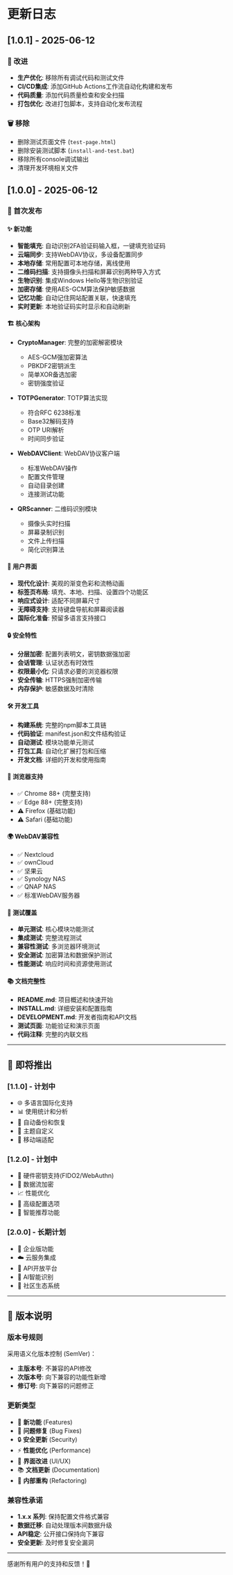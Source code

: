 # 更新日志

## [1.0.1] - 2025-06-12

### 🔧 改进
- **生产优化**: 移除所有调试代码和测试文件
- **CI/CD集成**: 添加GitHub Actions工作流自动化构建和发布
- **代码质量**: 添加代码质量检查和安全扫描
- **打包优化**: 改进打包脚本，支持自动化发布流程

### 🗑️ 移除
- 删除测试页面文件 (`test-page.html`)
- 删除安装测试脚本 (`install-and-test.bat`)
- 移除所有console调试输出
- 清理开发环境相关文件

## [1.0.0] - 2025-06-12

### 🎉 首次发布

#### ✨ 新功能
- **智能填充**: 自动识别2FA验证码输入框，一键填充验证码
- **云端同步**: 支持WebDAV协议，多设备配置同步
- **本地存储**: 常用配置可本地存储，离线使用
- **二维码扫描**: 支持摄像头扫描和屏幕识别两种导入方式
- **生物识别**: 集成Windows Hello等生物识别验证
- **加密存储**: 使用AES-GCM算法保护敏感数据
- **记忆功能**: 自动记住网站配置关联，快速填充
- **实时更新**: 本地验证码实时显示和自动刷新

#### 🏗️ 核心架构
- **CryptoManager**: 完整的加密解密模块
  - AES-GCM强加密算法
  - PBKDF2密钥派生
  - 简单XOR备选加密
  - 密钥强度验证
  
- **TOTPGenerator**: TOTP算法实现
  - 符合RFC 6238标准
  - Base32解码支持
  - OTP URI解析
  - 时间同步验证
  
- **WebDAVClient**: WebDAV协议客户端
  - 标准WebDAV操作
  - 配置文件管理
  - 自动目录创建
  - 连接测试功能
  
- **QRScanner**: 二维码识别模块
  - 摄像头实时扫描
  - 屏幕录制识别
  - 文件上传扫描
  - 简化识别算法

#### 🎨 用户界面
- **现代化设计**: 美观的渐变色彩和流畅动画
- **标签页布局**: 填充、本地、扫描、设置四个功能区
- **响应式设计**: 适配不同屏幕尺寸
- **无障碍支持**: 支持键盘导航和屏幕阅读器
- **国际化准备**: 预留多语言支持接口

#### 🔒 安全特性
- **分层加密**: 配置列表明文，密钥数据强加密
- **会话管理**: 认证状态有时效性
- **权限最小化**: 只请求必要的浏览器权限
- **安全传输**: HTTPS强制加密传输
- **内存保护**: 敏感数据及时清除

#### 🛠️ 开发工具
- **构建系统**: 完整的npm脚本工具链
- **代码验证**: manifest.json和文件结构验证
- **自动测试**: 模块功能单元测试
- **打包工具**: 自动化扩展打包和压缩
- **开发文档**: 详细的开发和使用指南

#### 📱 浏览器支持
- ✅ Chrome 88+ (完整支持)
- ✅ Edge 88+ (完整支持)
- ⚠️ Firefox (基础功能)
- ⚠️ Safari (基础功能)

#### 🌍 WebDAV兼容性
- ✅ Nextcloud
- ✅ ownCloud  
- ✅ 坚果云
- ✅ Synology NAS
- ✅ QNAP NAS
- ✅ 标准WebDAV服务器

#### 🧪 测试覆盖
- **单元测试**: 核心模块功能测试
- **集成测试**: 完整流程测试
- **兼容性测试**: 多浏览器环境测试
- **安全测试**: 加密算法和数据保护测试
- **性能测试**: 响应时间和资源使用测试

#### 📚 文档完整性
- **README.md**: 项目概述和快速开始
- **INSTALL.md**: 详细安装和配置指南
- **DEVELOPMENT.md**: 开发者指南和API文档
- **测试页面**: 功能验证和演示页面
- **代码注释**: 完整的内联文档

---

## 🔮 即将推出

### [1.1.0] - 计划中
- 🌐 多语言国际化支持
- 📊 使用统计和分析
- 🔄 自动备份和恢复
- 🎨 主题自定义
- 📱 移动端适配

### [1.2.0] - 计划中  
- 🔐 硬件密钥支持(FIDO2/WebAuthn)
- 🌊 数据流加密
- 📈 性能优化
- 🔧 高级配置选项
- 🤖 智能推荐功能

### [2.0.0] - 长期计划
- 🏢 企业版功能
- ☁️ 云服务集成
- 🔗 API开放平台
- 🎯 AI智能识别
- 🌟 社区生态系统

---

## 📝 版本说明

### 版本号规则
采用语义化版本控制 (SemVer)：
- **主版本号**: 不兼容的API修改
- **次版本号**: 向下兼容的功能性新增
- **修订号**: 向下兼容的问题修正

### 更新类型
- 🎉 **新功能** (Features)
- 🐛 **问题修复** (Bug Fixes)  
- 🔒 **安全更新** (Security)
- ⚡ **性能优化** (Performance)
- 🎨 **界面改进** (UI/UX)
- 📚 **文档更新** (Documentation)
- 🔧 **内部重构** (Refactoring)

### 兼容性承诺
- **1.x.x 系列**: 保持配置文件格式兼容
- **数据迁移**: 自动处理版本间数据升级
- **API稳定**: 公开接口保持向下兼容
- **安全更新**: 及时修复安全漏洞

---

感谢所有用户的支持和反馈！🙏
